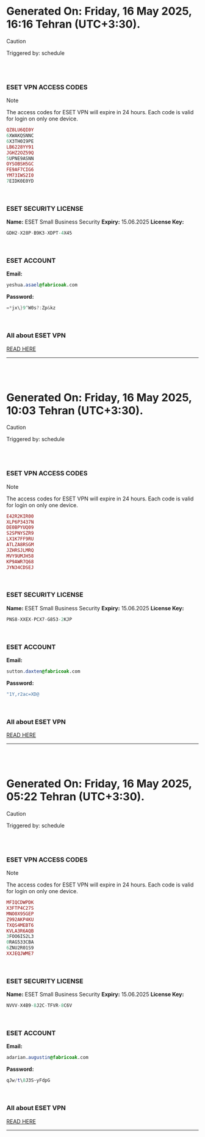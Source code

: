 # Generated On: Friday, 16 May 2025, 16:16 Tehran (UTC+3:30).

> [!CAUTION]
> Triggered by: schedule

<br><br>

### ESET VPN ACCESS CODES

> [!NOTE]
> The access codes for ESET VPN will expire in 24 hours.
> Each code is valid for login on only one device.

```ruby
QZ8LU6QI0Y
6XWAKQSNNC
6X3TH0I9PE
LB6228YY91
JGHZ2OZ59Q
5UPNE9ASNN
OYSOBSH5GC
FE9AF7CIG6
YM73IWS2I0
7EIDK0E0YD
```

<br>

### ESET SECURITY LICENSE

**Name:** ESET Small Business Security
**Expiry:** 15.06.2025
**License Key:**

```POV-Ray SDL
GDH2-X28P-B9K3-XDPT-4X45
```

<br>

### ESET ACCOUNT

**Email:**

```CSS
yeshua.asael@fabricoak.com
```

**Password:**

```POV-Ray SDL
=*jx\}9^W0s?:Zp&kz
```

<br>

### All about ESET VPN

[READ HERE](https://t.me/F_NiREvil/2113)

---

<br><br>

# Generated On: Friday, 16 May 2025, 10:03 Tehran (UTC+3:30).

> [!CAUTION]
> Triggered by: schedule

<br><br>

### ESET VPN ACCESS CODES

> [!NOTE]
> The access codes for ESET VPN will expire in 24 hours.
> Each code is valid for login on only one device.

```ruby
E42R2KIR00
XLP6P3437N
DE0BPYUQ09
S2SPNYSZR9
LX1K7FF9RU
ATLZA8RSGM
JZHRSJLMRQ
MVY9UMJH58
KP9AWR7Q68
JYN34CDSEJ
```

<br>

### ESET SECURITY LICENSE

**Name:** ESET Small Business Security
**Expiry:** 15.06.2025
**License Key:**

```POV-Ray SDL
PNS8-XXEX-PCX7-G853-2KJP
```

<br>

### ESET ACCOUNT

**Email:**

```CSS
sutton.daxten@fabricoak.com
```

**Password:**

```POV-Ray SDL
"1Y,r2ac=XD@
```

<br>

### All about ESET VPN

[READ HERE](https://t.me/F_NiREvil/2113)

---

<br><br>

# Generated On: Friday, 16 May 2025, 05:22 Tehran (UTC+3:30).

> [!CAUTION]
> Triggered by: schedule

<br><br>

### ESET VPN ACCESS CODES

> [!NOTE]
> The access codes for ESET VPN will expire in 24 hours.
> Each code is valid for login on only one device.

```ruby
MFIQCDWPDK
X3FTP4C27S
MNO0X95GEP
Z992AKP4KU
TXQS4MEBT6
KVLA3R6AQB
3FOO6IS2L3
0RAG533CBA
6ZNU2R01S9
XXJEQJWME7
```

<br>

### ESET SECURITY LICENSE

**Name:** ESET Small Business Security
**Expiry:** 15.06.2025
**License Key:**

```POV-Ray SDL
NVVV-X4B9-8J2C-TFVR-8C6V
```

<br>

### ESET ACCOUNT

**Email:**

```CSS
adarian.augustin@fabricoak.com
```

**Password:**

```POV-Ray SDL
qJw/t\8J3S~yFdpG
```

<br>

### All about ESET VPN

[READ HERE](https://t.me/F_NiREvil/2113)

---

<br><br>

